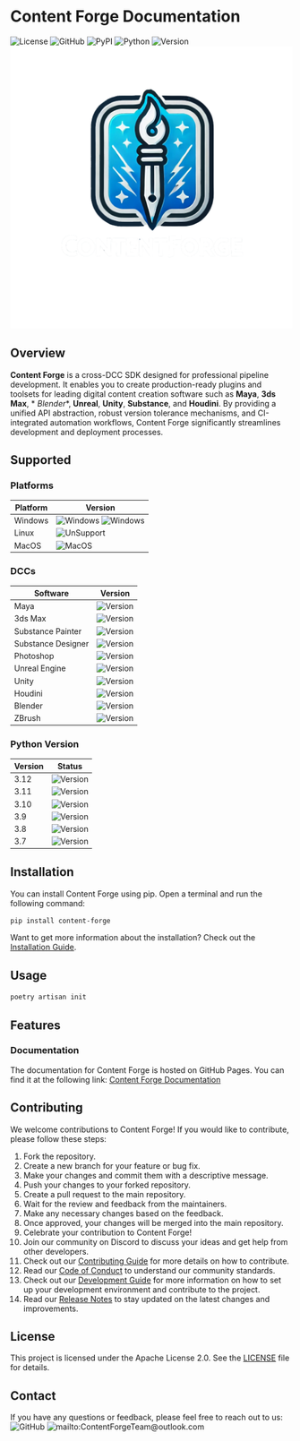 # Content Forge Documentation

![License](https://img.shields.io/badge/License-Apache2.0-blue?style=flat-square&logo=apache)
![GitHub](https://img.shields.io/badge/GitHub-ContentForge-blue?style=flat-square&logo=github)
![PyPI](https://img.shields.io/badge/PyPI-ContentForge-red?style=flat-square&logo=pypi)
![Python](https://img.shields.io/badge/Python-3.12%2B-blue?style=flat-square&logo=python)
![Version](https://img.shields.io/badge/Version-0.0.1-orange?style=flat-square)
![logo](docs/assets/images/logo.png)

## Overview

**Content Forge** is a cross-DCC SDK designed for professional pipeline development. It enables you to create
production-ready plugins and toolsets for leading digital content creation software such as **Maya**, **3ds Max**, *
*Blender**, **Unreal**, **Unity**, **Substance**, and **Houdini**. By providing a unified API abstraction, robust
version tolerance mechanisms, and CI-integrated automation workflows, Content Forge significantly streamlines
development and deployment processes.

## Supported

### Platforms

| Platform | Version                                                                                                                                                                                               |
|----------|-------------------------------------------------------------------------------------------------------------------------------------------------------------------------------------------------------|
| Windows  | ![Windows](http://img.shields.io/badge/Windows%2010-22H2%20(Build%2019045)-blue?style=flat-square) ![Windows](http://img.shields.io/badge/Windows%2011-22H2%20(Build%2022621)-blue?style=flat-square) |
| Linux    | ![UnSupport](http://img.shields.io/badge/Linux-UnSupport-red?style=flat-square)                                                                                                                       |
| MacOS    | ![MacOS](http://img.shields.io/badge/MacOS-UnSupport-red?style=flat-square)                                                                                                                           |

### DCCs

| Software           | Version                                                                          |
|--------------------|----------------------------------------------------------------------------------|
| Maya               | ![Version](http://img.shields.io/badge/Version-2020%2B-blue?style=flat-square)   |
| 3ds Max            | ![Version](http://img.shields.io/badge/Version-2021%2B-blue?style=flat-square)   |
| Substance Painter  | ![Version](http://img.shields.io/badge/Version-6.1.0%2B-blue?style=flat-square)  |
| Substance Designer | ![Version](http://img.shields.io/badge/Version-12.1.0%2B-blue?style=flat-square) |
| Photoshop          | ![Version](http://img.shields.io/badge/Version-Future-yellow?style=flat-square)  |
| Unreal Engine      | ![Version](http://img.shields.io/badge/Version-Future-yellow?style=flat-square)  |
| Unity              | ![Version](http://img.shields.io/badge/Version-Future-yellow?style=flat-square)  |
| Houdini            | ![Version](http://img.shields.io/badge/Version-Plan-orange?style=flat-square)    |
| Blender            | ![Version](http://img.shields.io/badge/Version-Plan-orange?style=flat-square)    |
| ZBrush             | ![Version](http://img.shields.io/badge/Version-Plan-orange?style=flat-square)    |

### Python Version
| Version | Status                                                                         |
|---------|--------------------------------------------------------------------------------|
| 3.12    | ![Version](http://img.shields.io/badge/Version-3.12%2B-blue?style=flat-square) |
| 3.11    | ![Version](http://img.shields.io/badge/Version-3.11%2B-blue?style=flat-square) |
| 3.10    | ![Version](http://img.shields.io/badge/Version-3.10%2B-blue?style=flat-square) |
| 3.9     | ![Version](http://img.shields.io/badge/Version-3.9%2B-blue?style=flat-square)  |
| 3.8     | ![Version](http://img.shields.io/badge/Version-3.8%2B-blue?style=flat-square)  |
| 3.7     | ![Version](http://img.shields.io/badge/Version-3.7%2B-blue?style=flat-square)  |

## Installation

You can install Content Forge using pip. Open a terminal and run the following command:

```bash
pip install content-forge
```
Want to get more information about the installation? Check out the [Installation Guide](https://contentforgeframework.github.io/contentforge/getting-started/installation-guide/).

## Usage

```bash
poetry artisan init
```

## Features

### Documentation
The documentation for Content Forge is hosted on GitHub Pages. You can find it at the following link:
[Content Forge Documentation](https://contentforgeframework.github.io/contentforge/index.html)

## Contributing
We welcome contributions to Content Forge! If you would like to contribute, please follow these steps:
1. Fork the repository.
2. Create a new branch for your feature or bug fix.
3. Make your changes and commit them with a descriptive message.
4. Push your changes to your forked repository.
5. Create a pull request to the main repository.
6. Wait for the review and feedback from the maintainers.
7. Make any necessary changes based on the feedback.
8. Once approved, your changes will be merged into the main repository.
9. Celebrate your contribution to Content Forge!
10. Join our community on Discord to discuss your ideas and get help from other developers.
11. Check out our [Contributing Guide](https://contentforgeframework.github.io/contentforge/contributing/) for more details on how to contribute.
12. Read our [Code of Conduct](https://contentforgeframework.github.io/contentforge/code-of-conduct/) to understand our community standards.
13. Check out our [Development Guide](https://contentforgeframework.github.io/contentforge/development/) for more information on how to set up your development environment and contribute to the project.
14. Read our [Release Notes](https://contentforgeframework.github.io/contentforge/release-notes/) to stay updated on the latest changes and improvements.

## License
This project is licensed under the Apache License 2.0. See the [LICENSE](LICENSE) file for details.

## Contact
If you have any questions or feedback, please feel free to reach out to us:
![GitHub](https://img.shields.io/badge/GitHub-ContentForge-blue?style=flat-square&logo=github)
![mailto:ContentForgeTeam@outlook.com](https://img.shields.io/badge/Email-ContentForgeTeam%40outlook.com-blue?style=flat-square&logo=gmail)
